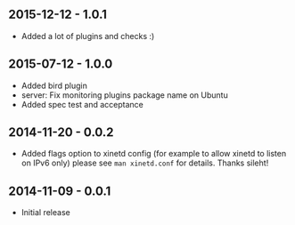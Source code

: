 ## 2015-12-12 - 1.0.1
* Added a lot of plugins and checks :)
## 2015-07-12 - 1.0.0
* Added bird plugin
* server: Fix monitoring plugins package name on Ubuntu
* Added spec test and acceptance
## 2014-11-20 - 0.0.2
* Added flags option to xinetd config
  (for example to allow xinetd to listen on IPv6 only)
  please see `man xinetd.conf` for details. Thanks sileht!
## 2014-11-09 - 0.0.1
* Initial release
